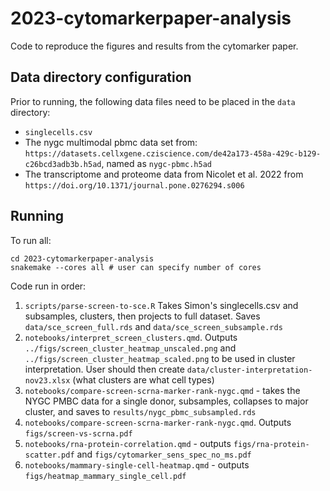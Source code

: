 # 2023-cytomarkerpaper-analysis

Code to reproduce the figures and results from the cytomarker paper.

## Data directory configuration

Prior to running, the following data files need to be placed in the `data` directory:

- `singlecells.csv`
- The nygc multimodal pbmc data set from: `https://datasets.cellxgene.cziscience.com/de42a173-458a-429c-b129-c26bcd3adb3b.h5ad`, 
named as `nygc-pbmc.h5ad`
- The transcriptome and proteome data from Nicolet et al. 2022 from `https://doi.org/10.1371/journal.pone.0276294.s006`

## Running

To run all:

```
cd 2023-cytomarkerpaper-analysis
snakemake --cores all # user can specify number of cores
```


Code run in order:

1. `scripts/parse-screen-to-sce.R` Takes Simon's singlecells.csv and subsamples, clusters, then projects to full dataset. Saves `data/sce_screen_full.rds` and `data/sce_screen_subsample.rds`
2. `notebooks/interpret_screen_clusters.qmd`. Outputs `../figs/screen_cluster_heatmap_unscaled.png` and `../figs/screen_cluster_heatmap_scaled.png` to be used in cluster interpretation. User should then create `data/cluster-interpretation-nov23.xlsx` (what clusters are what cell types) 
3. `notebooks/compare-screen-scrna-marker-rank-nygc.qmd` - takes the NYGC PMBC data for a single donor, subsamples, collapses to major cluster, and saves to `results/nygc_pbmc_subsampled.rds` 
4. `notebooks/compare-screen-scrna-marker-rank-nygc.qmd`. Outputs `figs/screen-vs-scrna.pdf`
5. `notebooks/rna-protein-correlation.qmd` - outputs `figs/rna-protein-scatter.pdf` and `figs/cytomarker_sens_spec_no_ms.pdf`
6. `notebooks/mammary-single-cell-heatmap.qmd` - outputs `figs/heatmap_mammary_single_cell.pdf`
